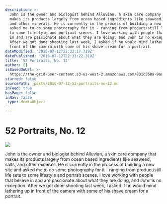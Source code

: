```yaml
---
description: >-
  John is the owner and biologist behind Alluvian, a skin care company that
  makes its products largely from ocean based ingredients like seaweed, salts,
  and other minerals. He is currently in the process of building a new site and
  asked me to do some photography for it - ranging from product/still life sets
  to some lifestyle and portrait scenes. I love working with people that believe
  in and are passionate about what they are doing, and John is no exception.
  After we got done shooting last week, I asked if he would mind lathering up in
  front of the camera with some of his shave cream for a portrait.
dateModified: '2016-07-12T22:33:17.719Z'
datePublished: '2016-07-12T22:33:22.310Z'
title: '52 Portraits, No. 12'
author: []
isBasedOnUrl: >-
  https://the-grid-user-content.s3-us-west-2.amazonaws.com/831c558a-9aae-4afa-a6f7-17b102aea709.jpg
starred: false
sourcePath: _posts/2016-07-12-52-portraits-no-12.md
inFeed: true
hasPage: false
inNav: false
_type: MediaObject

---
```

# 52 Portraits, No. 12
![](https://the-grid-user-content.s3-us-west-2.amazonaws.com/831c558a-9aae-4afa-a6f7-17b102aea709.jpg)

John is the owner and biologist behind Alluvian, a skin care company that makes its products largely from ocean based ingredients like seaweed, salts, and other minerals. He is currently in the process of building a new site and asked me to do some photography for it - ranging from product/still life sets to some lifestyle and portrait scenes. I love working with people that believe in and are passionate about what they are doing, and John is no exception. After we got done shooting last week, I asked if he would mind lathering up in front of the camera with some of his shave cream for a portrait.